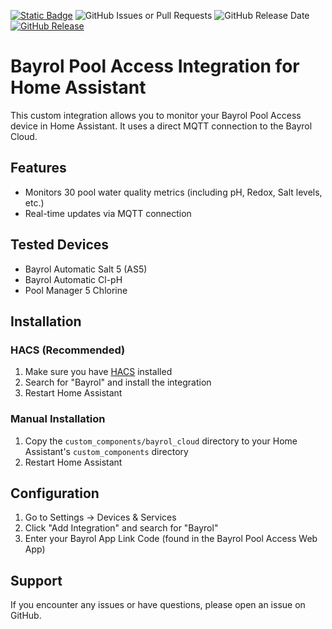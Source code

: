 [![Static Badge](https://img.shields.io/badge/HACS-Custom-41BDF5?style=for-the-badge&logo=homeassistantcommunitystore&logoColor=white)](https://github.com/hacs/integration) 
![GitHub Issues or Pull Requests](https://img.shields.io/github/issues/0xQuantumHome/bayrol-home-hassistant?style=for-the-badge) 
![GitHub Release Date](https://img.shields.io/github/release-date/0xQuantumHome/bayrol-home-hassistant?style=for-the-badge&label=Latest%20Release) [![GitHub Release](https://img.shields.io/github/v/release/0xQuantumHome/bayrol-home-hassistant?style=for-the-badge)](https://github.com/0xQuantumHome/bayrol-home-hassistant/releases)


# Bayrol Pool Access Integration for Home Assistant

This custom integration allows you to monitor your Bayrol Pool Access device in Home Assistant. It uses a direct MQTT connection to the Bayrol Cloud.

## Features

- Monitors 30 pool water quality metrics (including pH, Redox, Salt levels, etc.)
- Real-time updates via MQTT connection

## Tested Devices

- Bayrol Automatic Salt 5 (AS5)
- Bayrol Automatic Cl-pH
- Pool Manager 5 Chlorine

## Installation

### HACS (Recommended)

1. Make sure you have [HACS](https://hacs.xyz/) installed
2. Search for "Bayrol" and install the integration
3. Restart Home Assistant

### Manual Installation

1. Copy the `custom_components/bayrol_cloud` directory to your Home Assistant's `custom_components` directory
2. Restart Home Assistant

## Configuration

1. Go to Settings -> Devices & Services
2. Click "Add Integration" and search for "Bayrol"
3. Enter your Bayrol App Link Code (found in the Bayrol Pool Access Web App)

## Support

If you encounter any issues or have questions, please open an issue on GitHub.

